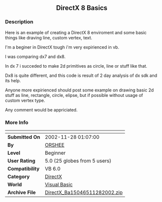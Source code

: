 ﻿<div align="center">

## DirectX 8 Basics


</div>

### Description

Here is an example of creating a DirectX 8 enviroment and some basic things like draving line, custom vertex, text.

I'm a beginer in DirectX tough i'm very expirienced in vb.

I was comparing dx7 and dx8.

In dx 7 i succeded to make 2d primitives as circle, line or stuff like that.

Dx8 is quite different, and this code is result of 2 day analysis of dx sdk and its help.

Anyone more expirienced should post some example on drawing basic 2d stuff as line, rectangle, circle, elipse, but if possible without usage of custom vertex type.

Any comment would be appriciated.
 
### More Info
 


<span>             |<span>
---                |---
**Submitted On**   |2002-11-28 01:07:00
**By**             |[ORSHEE](https://github.com/Planet-Source-Code/PSCIndex/blob/master/ByAuthor/orshee.md)
**Level**          |Beginner
**User Rating**    |5.0 (25 globes from 5 users)
**Compatibility**  |VB 6\.0
**Category**       |[DirectX](https://github.com/Planet-Source-Code/PSCIndex/blob/master/ByCategory/directx__1-44.md)
**World**          |[Visual Basic](https://github.com/Planet-Source-Code/PSCIndex/blob/master/ByWorld/visual-basic.md)
**Archive File**   |[DirectX\_Ba15046511282002\.zip](https://github.com/Planet-Source-Code/orshee-directx-8-basics__1-41103/archive/master.zip)








